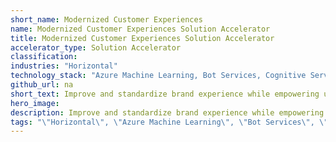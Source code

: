```yaml
---
short_name: Modernized Customer Experiences
name: Modernized Customer Experiences Solution Accelerator
title: Modernized Customer Experiences Solution Accelerator
accelerator_type: Solution Accelerator
classification: 
industries: "Horizontal"
technology_stack: "Azure Machine Learning, Bot Services, Cognitive Services (Translation)"
github_url: na
short_text: Improve and standardize brand experience while empowering users to self-serve.
hero_image: 
description: Improve and standardize brand experience while empowering users to self-serve.
tags: "\"Horizontal\", \"Azure Machine Learning\", \"Bot Services\", \"Cognitive Services (Translation)\", \"Solution Accelerator\""
---
```

